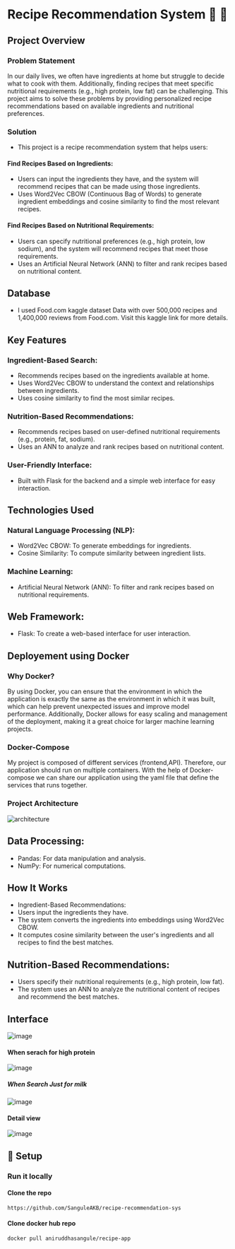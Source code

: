 # Recipe Recommendation System 🍔 🍕

## Project Overview
  ### Problem Statement
  In our daily lives, we often have ingredients at home but struggle to decide what to cook with them. Additionally, finding recipes that meet specific nutritional 
  requirements (e.g., high protein, low fat) can be challenging. This project aims to solve these problems by providing personalized recipe recommendations based 
  on available ingredients and nutritional preferences.

  ### Solution
  - This project is a recipe recommendation system that helps users:

  #### Find Recipes Based on Ingredients:
  - Users can input the ingredients they have, and the system will recommend recipes that can be made using those ingredients.
  - Uses Word2Vec CBOW (Continuous Bag of Words) to generate ingredient embeddings and cosine similarity to find the most relevant recipes.

 #### Find Recipes Based on Nutritional Requirements:
  - Users can specify nutritional preferences (e.g., high protein, low sodium), and the system will recommend recipes that meet those requirements.
  - Uses an Artificial Neural Network (ANN) to filter and rank recipes based on nutritional content.

## Database 
- I used Food.com kaggle dataset Data with over 500,000 recipes and 1,400,000 reviews from Food.com. Visit this kaggle link for more details.

## Key Features
  ### Ingredient-Based Search:
  - Recommends recipes based on the ingredients available at home.
  - Uses Word2Vec CBOW to understand the context and relationships between ingredients.
  - Uses cosine similarity to find the most similar recipes.

### Nutrition-Based Recommendations:
- Recommends recipes based on user-defined nutritional requirements (e.g., protein, fat, sodium).
- Uses an ANN to analyze and rank recipes based on nutritional content.

### User-Friendly Interface:
- Built with Flask for the backend and a simple web interface for easy interaction.

## Technologies Used
  ### Natural Language Processing (NLP):
  - Word2Vec CBOW: To generate embeddings for ingredients.
  - Cosine Similarity: To compute similarity between ingredient lists.

  ### Machine Learning:
  - Artificial Neural Network (ANN): To filter and rank recipes based on nutritional requirements.

## Web Framework:
  - Flask: To create a web-based interface for user interaction.

## Deployement using Docker
  ### Why Docker?
By using Docker, you can ensure that the environment in which the application is exactly the same as the environment in which it was built, which can help prevent unexpected issues and improve model performance. Additionally, Docker allows for easy scaling and management of the deployment, making it a great choice for larger machine learning projects.

  ### Docker-Compose
My project is composed of different services (frontend,API). Therefore, our application should run on multiple containers. With the help of Docker-compose we can share our application using the yaml file that define the services that runs together.

### Project Architecture
![architecture](https://github.com/user-attachments/assets/b36f6b15-4d23-43a4-a9ed-ba6baed4b974)


## Data Processing:
- Pandas: For data manipulation and analysis.
- NumPy: For numerical computations.

## How It Works
- Ingredient-Based Recommendations:
- Users input the ingredients they have.
- The system converts the ingredients into embeddings using Word2Vec CBOW.
- It computes cosine similarity between the user's ingredients and all recipes to find the best matches.

## Nutrition-Based Recommendations:
- Users specify their nutritional requirements (e.g., high protein, low fat).
- The system uses an ANN to analyze the nutritional content of recipes and recommend the best matches.

## Interface 
![image](https://github.com/user-attachments/assets/bdf75bdc-383d-40bc-b92d-45207b2387f8)

#### When serach for high protein 
![image](https://github.com/user-attachments/assets/c7fbf9c5-3558-4824-b1bb-73b160affd0f)

##### When Search Just for milk 
![image](https://github.com/user-attachments/assets/11ac8b21-f1fc-499e-8ab1-63acf91260ac)

#### Detail view 
![image](https://github.com/user-attachments/assets/c1108b4f-10a9-40da-93a4-de30f5c23531)

## 🐳 Setup
  ### Run it locally
  #### Clone the repo
    https://github.com/SanguleAKB/recipe-recommendation-sys
  #### Clone docker hub  repo
    docker pull aniruddhasangule/recipe-app  
